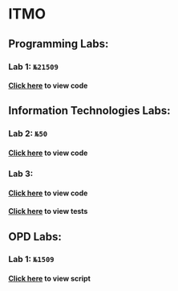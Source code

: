 # ITMO


## Programming Labs:

### Lab 1: `№21509`
#### [Click here](https://github.com/Mrjoulin/ITMOLabs/blob/master/src/Lab01/Lab01.java) to view code


## Information Technologies Labs:
### Lab 2: `№50`
#### [Click here](https://github.com/Mrjoulin/ITMOLabs/blob/master/src/InformationLabs/HammingCode.f90) to view code

### Lab 3:
#### [Click here](https://github.com/Mrjoulin/ITMOLabs/blob/master/src/InformationLabs/Lab03/Lab03.py) to view code
#### [Click here](https://github.com/Mrjoulin/ITMOLabs/blob/master/src/InformationLabs/Lab03/Lab03Tests.py) to view tests


## OPD Labs:
### Lab 1: `№1509`
#### [Click here](https://github.com/Mrjoulin/ITMOLabs/blob/master/src/OPDLabs/Lab01.sh) to view script
